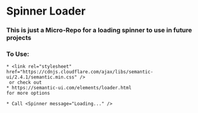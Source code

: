 
# Spinner Loader

### This is just a Micro-Repo for a loading spinner to use in future projects

### To Use:
```
* <link rel="stylesheet" href="https://cdnjs.cloudflare.com/ajax/libs/semantic-ui/2.4.1/semantic.min.css" />
 or check out
* https://semantic-ui.com/elements/loader.html
for more options

* Call <Spinner message="Loading..." />
```
